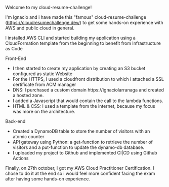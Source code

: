 Welcome to my cloud-resume-challenge!

I'm Ignacio and i have made this "famous" cloud-resume-challenge (https://cloudresumechallenge.dev/) to get some hands-on experience with AWS and public cloud in general. 

I installed AWS CLI and started building my application using a CloudFormation template from the beginning to benefit from Infrastructure as Code

Front-End

- I then started to create my application by creating an S3 bucket configured as static Website
- For the HTTPS, I used a cloudfront distribution to which i attached a SSL certificate from ACM manager
- DNS: I purchased a custom domain https://ignaciolarranaga and created a hosted zone. 
- I added a Javascript that would contain the call to the lambda functions. 
- HTML & CSS: I used a template from the internet, because my focus was more on the architecture.
 
Back-end

- Created a DynamoDB table to store the number of visitors with an atomic counter 
- API gateway using Python: a get-function to retrieve the number of visitors and a put-function to update the dynamo-db database.
- I uploaded my project to Github and implemented CI|CD using Github Actions

Finally, on 27th october, I got my AWS Cloud Practitioner Certification. I chose to do it at the end so i would feel more confident facing the exam after having some hands-on experience. 
